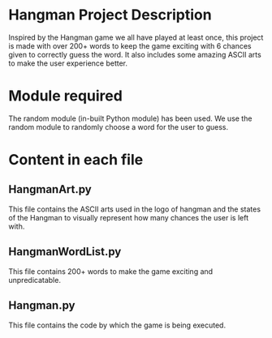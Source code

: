 # Hangman Project Description

Inspired by the Hangman game we all have played at least once, this project is made with over 200+ words to keep the game exciting with 6 chances given to correctly guess the word.
It also includes some amazing ASCII arts to make the user experience better. 

# Module required
The random module (in-built Python module) has been used. We use the random module to randomly choose a word for the user to guess.

# Content in each file
## HangmanArt.py
This file contains the ASCII arts used in the logo of hangman and the states of the Hangman to visually represent how many chances the user is left with.

## HangmanWordList.py
This file contains 200+ words to make the game exciting and unpredicatable.

## Hangman.py
This file contains the code by which the game is being executed.
